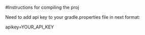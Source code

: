 #Instructions for compiling the proj


Need to add api key to your gradle.properties file in next format:

apikey=YOUR_API_KEY